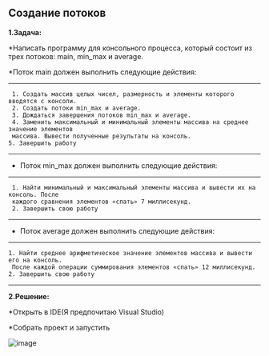 **Создание потоков**
--------------------------
**1.Задача:**

*Написать программу для консольного процесса, который состоит из трех потоков: main,
 min_max и average.

   *Поток main должен выполнить следующие действия:
   
----------------------------
     1. Создать массив целых чисел, размерность и элементы которого вводятся с консоли.
     2. Создать потоки min_max и average.
     3. Дождаться завершения потоков min_max и average.
     4. Заменить максимальный и минимальный элементы массива на среднее значение элементов
     массива. Вывести полученные результаты на консоль.
    5. Завершить работу
--------------------------------
  * Поток min_max должен выполнить следующие действия:
----------------------------
     1. Найти минимальный и максимальный элементы массива и вывести их на консоль. После
     каждого сравнения элементов «спать» 7 миллисекунд.
     2. Завершить свою работу
--------------------------------
  *  Поток average должен выполнить следующие действия:
   -------------------------
    1. Найти среднее арифметическое значение элементов массива и вывести его на консоль.
     После каждой операции суммирования элементов «спать» 12 миллисекунд.
    2. Завершить свою работу
---------------------------------- 
**2.Решение:**

  *Открыть в IDE(Я предпочитаю Visual Studio)
  
  *Собрать проект и запустить
  
 ![image](https://github.com/user-attachments/assets/1a9b763c-7bb6-4b47-b0a1-866b81326780)

